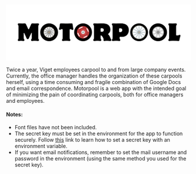 ![alt tag](https://raw.githubusercontent.com/nikrdc/motorpool/master/static/img/logo.png?token=934935__eyJzY29wZSI6IlJhd0Jsb2I6bmlrcmRjL21vdG9ycG9vbC9tYXN0ZXIvc3RhdGljL2ltZy9sb2dvLnBuZyIsImV4cGlyZXMiOjE0MDYzNzk0NjJ9--b578ad37b56cd454f04ff67f7f42c56926357eda)

Twice a year, Viget employees carpool to and from large company events. Currently, the office manager handles the organization of these carpools herself, using a time consuming and fragile combination of Google Docs and email correspondence. Motorpool is a web app with the intended goal of minimizing the pain of coordinating carpools, both for office managers and employees. 

#### Notes:
* Font files have not been included.
* The secret key must be set in the environment for the app to function securely. Follow [this](http://stackoverflow.com/questions/14786072/keep-secret-keys-out-with-environment-variables) link to learn how to set a secret key with an environment variable. 
* If you want email notifications, remember to set the mail username and password in the environment (using the same method you used for the secret key).
